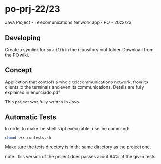 # po-prj-22/23
Java Project - Telecomunications Network app - PO - 2022/23

## Developing

Create a symlink for `po-uilib` in the repository root folder.
  Download from the PO wiki. 

## Concept
Application that controls a whole telecommunications network, from its clients to the terminals and even its communications.
Details are fully explained in enunciado.pdf.

This project was fully written in Java.

## Automatic Tests
In order to make the shell sript executable, use the command:

```bash
chmod u+x runtests.sh
```
Make sure the tests directory is in the same directory as the project one.

note : this version of the project does passes about 94% of the given tests.
